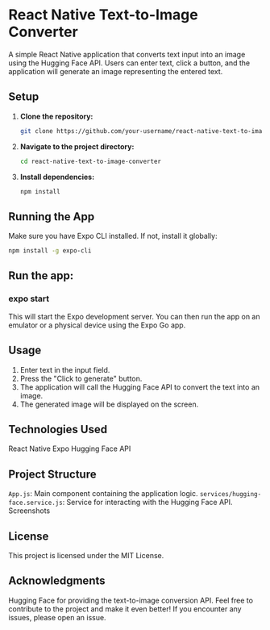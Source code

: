 ﻿# React Native Text-to-Image Converter

A simple React Native application that converts text input into an image using the Hugging Face API. Users can enter text, click a button, and the application will generate an image representing the entered text.

## Setup

1. **Clone the repository:**
    ```bash
    git clone https://github.com/your-username/react-native-text-to-image-converter.git
    ```

2. **Navigate to the project directory:**
    ```bash
    cd react-native-text-to-image-converter
    ```

3. **Install dependencies:**
    ```bash
    npm install
    ```

## Running the App

Make sure you have Expo CLI installed. If not, install it globally:
```bash
npm install -g expo-cli
```
## Run the app:

### expo start

This will start the Expo development server. You can then run the app on an emulator or a physical device using the Expo Go app.

## Usage
1. Enter text in the input field.
2. Press the "Click to generate" button.
3. The application will call the Hugging Face API to convert the text into an image.
4. The generated image will be displayed on the screen.

## Technologies Used
React Native
Expo
Hugging Face API

## Project Structure
`App.js`: Main component containing the application logic.
`services/hugging-face.service.js`: Service for interacting with the Hugging Face API.
Screenshots

## License
This project is licensed under the MIT License.

## Acknowledgments
Hugging Face for providing the text-to-image conversion API.
Feel free to contribute to the project and make it even better! If you encounter any issues, please open an issue.

